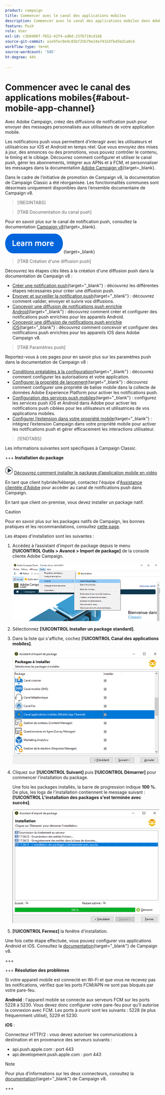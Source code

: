 ```yaml
---
product: campaign
title: Commencer avec le canal des applications mobiles
description: Commencer avec le canal des applications mobiles dans Adobe Campaign
feature: Push
role: User
exl-id: c3b0406f-f652-42f4-ad0d-23fb719cd1b6
source-git-commit: a1e9fec0e9c85bf25b79e24a7432dfb45bd1a0cb
workflow-type: tm+mt
source-wordcount: '585'
ht-degree: 44%

---
```


# Commencer avec le canal des applications mobiles{#about-mobile-app-channel}

Avec Adobe Campaign, créez des diffusions de notification push pour envoyer des messages personnalisés aux utilisateurs de votre application mobile.

Les notifications push vous permettent d’interagir avec les utilisateurs et utilisatrices sur iOS et Android en temps réel. Que vous envoyiez des mises à jour, des annonces ou des promotions, vous pouvez contrôler le contenu, le timing et le ciblage. Découvrez comment configurer et utiliser le canal push, gérer les abonnements, intégrer aux APNs et à FCM, et personnaliser les messages dans la documentation [Adobe Campaign v8](https://experienceleague.adobe.com/fr/docs/campaign/campaign-v8/send/emails/email){target=_blank}.

Dans le cadre de l’initiative de promotion de Campaign v8, la documentation de Campaign Classic a été réorganisée. Les fonctionnalités communes sont désormais uniquement disponibles dans l’ensemble documentaire de Campaign v8.

>[!BEGINTABS]

>[!TAB Documentation du canal push]

Pour en savoir plus sur le canal de notification push, consultez la documentation [Campaign v8](https://experienceleague.adobe.com/docs/campaign/campaign-v8/send/push/push.html?lang=fr){target=_blank}.

[![Image](../../assets/do-not-localize/learn-more-button.svg)](https://experienceleague.adobe.com/docs/campaign/campaign-v8/send/push/push.html?lang=fr){target=_blank}


>[!TAB Création d&#39;une diffusion push]

Découvrez les étapes clés liées à la création d&#39;une diffusion push dans la documentation de Campaign v8 :

* [Créer une notification push](https://experienceleague.adobe.com/docs/campaign/campaign-v8/send/push/push.html?lang=fr#push-create){target="_blank"} : découvrez les différentes étapes nécessaires pour créer une diffusion push.
* [Envoyer et surveiller la notification push](https://experienceleague.adobe.com/docs/campaign/campaign-v8/send/push/push.html?lang=fr#push-test){target="_blank"} : découvrez comment valider, envoyer et suivre vos diffusions.
* [Concevoir une diffusion de notifications push enrichie Android](https://experienceleague.adobe.com/docs/campaign/campaign-v8/send/push/rich-push/rich-push-android.html?lang=fr){target="_blank"} : découvrez comment créer et configurer des notifications push enrichies pour les appareils Android.
* [Concevoir une diffusion de notifications push enrichie iOS](https://experienceleague.adobe.com/docs/campaign/campaign-v8/send/push/rich-push/rich-push-ios.html?lang=fr){target="_blank"} : découvrez comment concevoir et configurer des notifications push enrichies pour les appareils iOS dans Adobe Campaign v8.


>[!TAB Paramètres push]

Reportez-vous à ces pages pour en savoir plus sur les paramètres push dans la documentation de Campaign v8 :

* [Conditions préalables à la configuration](https://experienceleague.adobe.com/docs/campaign/campaign-v8/send/push/push-settings.html?lang=fr#before-starting){target="_blank"} : découvrez comment configurer les autorisations et votre application.
* [Configurer la propriété de lancement](https://experienceleague.adobe.com/docs/campaign/campaign-v8/send/push/push-settings.html?lang=fr#launch-property){target="_blank"} : découvrez comment configurer une propriété de balise mobile dans la collecte de données Adobe Experience Platform pour activer les notifications push.
* [Configuration des services push mobiles](https://experienceleague.adobe.com/docs/campaign/campaign-v8/send/push/push-settings.html?lang=fr#push-service){target="_blank"} : configurez les services push iOS et Android dans Adobe pour activer les notifications push ciblées pour les utilisateurs et utilisatrices de vos applications mobiles.
* [Configurer l’extension dans votre propriété mobile](https://experienceleague.adobe.com/docs/campaign/campaign-v8/send/push/push-settings.html?lang=fr#configure-extension){target="_blank"} : intégrez l’extension Campaign dans votre propriété mobile pour activer les notifications push et gérer efficacement les interactions utilisateur.

>[!ENDTABS]


Les informations suivantes sont spécifiques à Campaign Classic.

+++ **Installation du package**

![](assets/do-not-localize/how-to-video.png) [Découvrez comment installer le package d’application mobile en vidéo](https://experienceleague.adobe.com/docs/campaign-classic-learn/tutorials/sending-messages/push-channel/installing-the-mobile-app-channel.html?lang=fr#sending-messages)

En tant que client hybride/hébergé, contactez l&#39;équipe d&#39;[Assistance clientèle d&#39;Adobe](https://helpx.adobe.com/fr/enterprise/admin-guide.html/enterprise/using/support-for-experience-cloud.ug.html) pour accéder au canal de notifications push dans Campaign.

En tant que client on-premise, vous devez installer un package natif.

>[!CAUTION]
>
>Pour en savoir plus sur les packages natifs de Campaign, les bonnes pratiques et les recommandations, consultez [cette page](../../installation/using/installing-campaign-standard-packages.md).

Les étapes d&#39;installation sont les suivantes :

1. Accédez à l’assistant d’import de package depuis le menu **[!UICONTROL Outils > Avancé > Import de package]** de la console cliente Adobe Campaign.

   ![](assets/package_ios.png)

1. Sélectionnez **[!UICONTROL Installer un package standard]**.

1. Dans la liste qui s&#39;affiche, cochez **[!UICONTROL Canal des applications mobiles]**.

   ![](assets/package_ios_2.png)

1. Cliquez sur **[!UICONTROL Suivant]** puis **[!UICONTROL Démarrer]** pour commencer l&#39;installation du package.

   Une fois les packages installés, la barre de progression indique **100 %**. De plus, les logs de l&#39;installation contiennent le message suivant : **[!UICONTROL L&#39;installation des packages s&#39;est terminée avec succès]**.

   ![](assets/package_ios_3.png)

1. **[!UICONTROL Fermez]** la fenêtre d&#39;installation.

Une fois cette étape effectuée, vous pouvez configurer vos applications Android et iOS. Consultez la [documentation](https://experienceleague.adobe.com/docs/campaign/campaign-v8/send/push/push.html?lang=fr){target="_blank"} de Campaign v8.

+++

+++ **Résolution des problèmes**

Si votre appareil mobile est connecté en Wi-Fi et que vous ne recevez pas les notifications, vérifiez que les ports FCM/APN ne sont pas bloqués par votre pare-feu.

**Android** : l&#39;appareil mobile se connecte aux serveurs FCM sur les ports 5228 à 5230. Vous devez donc configurer votre pare-feu pour qu&#39;il autorise la connexion avec FCM. Les ports à ouvrir sont les suivants : 5228 (le plus fréquemment utilisé), 5229 et 5230.

**iOS** :

Connecteur HTTP/2 : vous devez autoriser les communications à destination et en provenance des serveurs suivants :

* api.push.apple.com : port 443
* api.development.push.apple.com : port 443

>[!NOTE]
>
>Pour plus d’informations sur les deux connecteurs, consultez la [documentation](https://experienceleague.adobe.com/docs/campaign/campaign-v8/send/push/push-settings.html?lang=fr){target="_blank"} de Campaign v8.

+++
